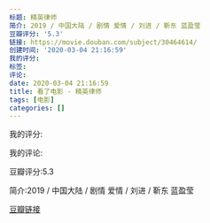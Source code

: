 ```yaml
---
标题: 精英律师
简介: 2019 / 中国大陆 / 剧情 爱情 / 刘进 / 靳东 蓝盈莹
豆瓣评分: '5.3'
链接: https://movie.douban.com/subject/30464614/
创建时间: '2020-03-04 21:16:59'
我的评分:
标签:
评论:
date: 2020-03-04 21:16:59
title: 看了电影 - 精英律师
tags: [电影]
categories: []
---
```


我的评分:

我的评论:

豆瓣评分:5.3

简介:2019 / 中国大陆 / 剧情 爱情 / 刘进 / 靳东 蓝盈莹

[豆瓣链接](https://movie.douban.com/subject/30464614/)

